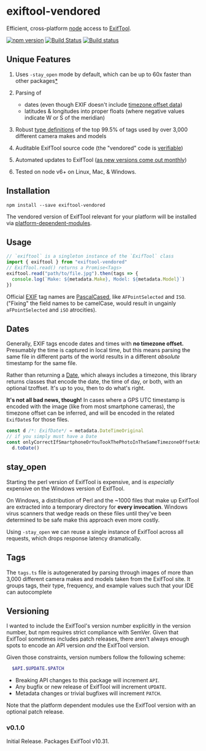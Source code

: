 # exiftool-vendored

Efficient, cross-platform [node](https://nodejs.org/) access to [ExifTool](http://www.sno.phy.queensu.ca/~phil/exiftool/). 

[![npm version](https://badge.fury.io/js/exiftool-vendored.svg)](https://badge.fury.io/js/exiftool-vendored)
[![Build Status](https://travis-ci.org/mceachen/exiftool-vendored.svg?branch=master)](https://travis-ci.org/mceachen/exiftool-vendored)
[![Build status](https://ci.appveyor.com/api/projects/status/g5pfma7owvtsrrkm/branch/master?svg=true)](https://ci.appveyor.com/project/mceachen/exiftool-vendored/branch/master)

## Unique Features

1. Uses `-stay_open` mode by default, which can be up to 60x faster than other packages[*](#stay_open)

1. Parsing of 
    - dates (even though EXIF doesn't include [timezone offset data](#dates))
    - latitudes & longitudes into proper floats (where negative values indicate W or S of the meridian)

1. Robust [type definitions](#tags) of the top 99.5% of tags used by over 3,000 different camera makes and models

1. Auditable ExifTool source code (the "vendored" code is [verifiable](http://owl.phy.queensu.ca/~phil/exiftool/checksums.txt))

1. Automated updates to ExifTool ([as new versions come out monthly](http://www.sno.phy.queensu.ca/~phil/exiftool/history.html))

1. Tested on node v6+ on Linux, Mac, & Windows.

## Installation

    npm install --save exiftool-vendored

The vendored version of ExifTool relevant for your platform will be installed via [platform-dependent-modules](https://www.npmjs.com/package/platform-dependent-modules).

## Usage

```js
// `exiftool` is a singleton instance of the `ExifTool` class
import { exiftool } from "exiftool-vendored"
// ExifTool.read() returns a Promise<Tags>
exiftool.read("path/to/file.jpg").then(tags => {
  console.log(`Make: ${metadata.Make}, Model: ${metadata.Model}`)
})
```

Official [EXIF](http://www.cipa.jp/std/documents/e/DC-008-2012_E.pdf) tag names are [PascalCased](https://en.wikipedia.org/wiki/PascalCase), like `AFPointSelected` and `ISO`. ("Fixing" the field names to be camelCase, would result in ungainly `aFPointSelected` and `iSO` atrocities).

## Dates

Generally, EXIF tags encode dates and times with **no timezone offset.** Presumably the time is captured in local time, but this means parsing the same file in different parts of the world results in a different *absolute* timestamp for the same file.

Rather than returning a [Date](https://developer.mozilla.org/en-US/docs/Web/JavaScript/Reference/Global_Objects/Date), which always includes a timezone, this library returns classes that encode the date, the time of day, or both, with an optional tzoffset. It's up to you, then to do what's right.

**It's not all bad news, though!** In cases where a GPS UTC timestamp is encoded with the image (like from most smartphone cameras), the timezone offset can be inferred, and will be encoded in the related `ExifDate`s for those files.

```ts
const d /*: ExifDate*/ = metadata.DateTimeOriginal
// if you simply must have a Date
const onlyCorrectIfSmartphoneOrYouTookThePhotoInTheSameTimezoneOffsetAsItIsLocally: Date = 
  d.toDate()
```

## stay_open

Starting the perl version of ExifTool is expensive, and is *especially* expensive on the Windows version of ExifTool. 

On Windows, a distribution of Perl and the ~1000 files that make up ExifTool are extracted into a temporary directory for **every invocation**. Windows virus scanners that wedge reads on these files until they've been determined to be safe make this approach even more costly.

Using `-stay_open` we can reuse a single instance of ExifTool across all requests, which drops response latency dramatically. 

## Tags

The `tags.ts` file is autogenerated by parsing through images of more than 3,000 different camera makes and models taken from the ExifTool site. It groups tags, their type, frequency, and example values such that your IDE can autocomplete

## Versioning

I wanted to include the ExifTool's version number explicitly in the version number, but npm requires strict compliance with SemVer. Given that ExifTool sometimes includes patch releases, there aren't always enough spots to encode an API version *and* the ExifTool version.

Given those constraints, version numbers follow the following scheme:
```sh
  $API.$UPDATE.$PATCH
```

* Breaking API changes to this package will increment `API`.
* Any bugfix or new release of ExifTool will increment `UPDATE`.
* Metadata changes or trivial bugfixes will increment `PATCH`.

Note that the platform dependent modules use the ExifTool version with an optional patch release.

### v0.1.0

Initial Release. Packages ExifTool v10.31.
